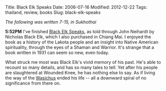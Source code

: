 Title: Black Elk Speaks
Date: 2006-07-16
Modified: 2012-12-22
Tags: thailand, review, books
Slug: black-elk-speaks

<em>The following was written 7-15, in Sukhothai</em>

<strong>5:52PM</strong>
I've finished <a href="http://www.amazon.com/gp/product/0803261705/sr=8-2/qid=1153044222/ref=pd_bbs_2/102-1701346-5466559?ie=UTF8">Black Elk Speaks</a>, as told through John Neihardt by Nicholas Black Elk, which I also purchased in Chiang Mai. I enjoyed the book as a history of the Lakota people and an insight into Native American spirituality, through the eyes of a Shaman and Warrior. It's strange that a book written in 1931 can seem so new, even today.

What struck me most was Black Elk's vivid memory of his past. He's able to recount so many details, and has so many tales to tell. Yet after his people are slaughtered at Wounded Knee, he has nothing else to say. As if living the way of the <a href="http://en.wiktionary.org/wiki/Wasichu">Wasichus</a> ended his life -- all a downward spiral of no significance from there on.
